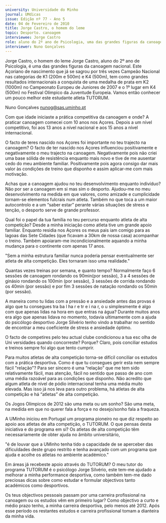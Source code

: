 ```yaml
---
university: Universidade do Minho
journal: UMdicas
issue: Edição nº 77 - Ano 5
date: 04 de Fevereiro de 2010
title: Jorge Castro, o homem do leme
topic: Desporto. canoagem
interviewee: Jorge Castro
role: aluno do 2º ano de Psicologia, uma das grandes figuras da canoagem nacional
interviewer: Nuno Gonçalves
---
```




Jorge Castro, o homem do leme
Jorge Castro, aluno do 2º ano de Psicologia, é uma das grandes
figuras da canoagem nacional. Este Açoriano de nascimento que
já se sagrou por três vezes Campeão Nacional nas categorias de
K1 (200m e 500m) e K4 (500m), tem como grandes resultados
internacionais a conquista de uma medalha de prata em K2 (1000m) no
Campeonato Europeu de Juniores de 2007 e o 1º lugar em K4 (500m) no
Festival Olímpico da Juventude Europeia. Vamos então conhecer um pouco
melhor este estudante atleta TUTORUM.


Nuno Gonçalves
nunog@sas.uminho.pt


Com que idade iniciaste a prática
competitiva da canoagem e
onde?
A praticar canoagem comecei com
10 anos nos Açores. Depois a um
nível competitivo, foi aos 13 anos a
nível nacional e aos 15 anos a nível
internacional.


O facto de teres nascido nos
Açores foi importante no teu
trajecto na canoagem?
O facto de ter nascido nos Açores
influenciou positivamente e
negativamente o meu trajecto na
canoagem. Negativamente pois
não criei uma base sólida de
resistência enquanto mais novo e
tive de me ausentar cedo do meu
ambiente familiar. Positivamente
pois agora consigo dar mais valor
às condições de treino que
disponho e assim aplicar-me com
mais motivação.


Achas que a canoagem ajudou no
teu desenvolvimento enquanto
indivíduo?
Não por ser a canoagem em si mas
sim o desporto. Ajudou-me no meu
desenvolvimento na medida em
que valores, como amizade e
cumplicidade tornam-se
elementos fulcrais num atleta.
Também no que toca a um maior
autocontrolo e a um “saber estar”
perante várias situações de stress
e tenção, o desporto serve de
grande professor.


Qual foi o papel da tua família no
teu percurso enquanto atleta de
alta competição?
Desde a minha iniciação como
atleta tive um grande apoio
familiar. Enquanto residia nos
Açores os meus pais iam comigo
para as lagoas das Sete Cidades
(que ficavam a 30km de nossa
casa) acompanhar o treino.
Também apoiaram-me
incondicionalmente aquando a
minha mudança para o continente
com apenas 17 anos.


"Sem a minha
estrutura familiar
nunca poderia pensar
eventualmente ser
atleta de alta
competição. Eles
tornaram isso uma
realidade."


Quantas vezes treinas por
semana, e quanto tempo?
Normalmente faço 6 sessões de
canoagem rondando os
90min(por sessão), 3 a 4 sessões
de ginásio rondando os 100min
(por sessão), 3 sessões de corrida
rondando os 40min (por sessão) e
por fim 3 sessões de natação
rondando os 50min (por sessão).


A maneira como tu lidas com a
pressão e a ansiedade antes das
provas é algo que tu consegues
tra ba l ha r e tr e i na r, o u
simplesmente é algo com que
apenas lidas na hora em que
entras na água?
Durante muitos anos
era algo que apenas
lidava no momento,
todavia ultimamente
com a ajuda do
psicólogo desportivo
Jorge Silvério tenho
vindo a trabalhar no
sentido de encontrar a
meu coeficiente de
stress e ansiedade
óptimo.


O facto de competires pelo teu
actual clube condicionou a tua
esc olha de Uni versidades
quando concorreste? Porque?
Claro, pois conciliar estudos e
treinos sempre foi algo que tento
cumprir.


Para muitos atletas de alta
competição torna-se difícil
conciliar os estudos com a
prática desportiva. Como é que tu
consegues gerir esta nem
sempre fácil "relação"?
Para ser sincero é uma “relação”
que me tem sido relativamente
fácil, mas atenção, fácil no sentido
que passo de ano com uma média
razoável para as condições que
disponho. Não acredito que algum
atleta de nível de pódio
internacional tenha uma média
muito elevada. Mas isso já nos leva
para outro problema, há atletas de
alta competição e há “atletas” de
alta competição.


Os Jogos Olímpicos de 2012 são
uma meta ou um sonho?
São uma meta, na medida em que
no querer fala a força e no
desejo/sonho fala a fraqueza.


A UMinho iniciou em Portugal um
programa pioneiro no que diz
respeito ao apoio aos atletas de
alta competição, o TUTORUM. O
que pensas desta iniciativa e do
programa em si?
Os atletas de alta competição têm
necessariamente de obter ajuda
no âmbito universitário,


"é de louvar que a
UMinho tenha tido a
capacidade de se
aperceber das
dificuldades deste
grupo restrito e tenha
avançado com um
programa que ajuda e
acolhe os atletas no
ambiente académico."


Em áreas já recebeste apoio
através do TUTORUM?
O meu tutor do programa TUTORUM
é o psicólogo Jorge Silvério, este
tem-me ajudado a melhorar a
minha performance desportiva,
como também tem-me dado
preciosas dicas sobre como
estudar e formular objectivos
tanto académicos como
desportivos.


Os teus objectivos pessoais
passam por uma carreira
profissional na canoagem ou os
estudos vêm em primeiro lugar?
Como objectivo a curto e médio
prazo tenho, a minha carreira
desportiva, pelo menos até 2012.
Após esse período os restantes
estudos e carreira profissional
tomam a dianteira da minha vida.